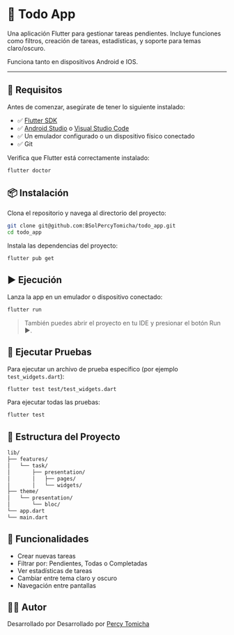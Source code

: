 # 📝 Todo App

Una aplicación Flutter para gestionar tareas pendientes. Incluye funciones como filtros, creación de tareas, estadísticas, y soporte para temas claro/oscuro.

Funciona tanto en dispositivos Android e IOS.

---

## 🚀 Requisitos

Antes de comenzar, asegúrate de tener lo siguiente instalado:

- ✅ [Flutter SDK](https://docs.flutter.dev/get-started/install)
- ✅ [Android Studio](https://developer.android.com/studio) o [Visual Studio Code](https://code.visualstudio.com/)
- ✅ Un emulador configurado o un dispositivo físico conectado
- ✅ Git

Verifica que Flutter está correctamente instalado:

```bash
flutter doctor
```

## 📦 Instalación
Clona el repositorio y navega al directorio del proyecto:

```bash
git clone git@github.com:BSolPercyTomicha/todo_app.git
cd todo_app
```

Instala las dependencias del proyecto:

```bash
flutter pub get
```
## ▶️ Ejecución
Lanza la app en un emulador o dispositivo conectado:

```bash
flutter run
```
> También puedes abrir el proyecto en tu IDE y presionar el botón Run ▶️.

## 🧪 Ejecutar Pruebas
Para ejecutar un archivo de prueba específico (por ejemplo `test_widgets.dart`):

```bash
flutter test test/test_widgets.dart
```

Para ejecutar todas las pruebas:

```bash
flutter test
```

## 📁 Estructura del Proyecto
```bash
lib/
├── features/
│   └── task/
│       ├── presentation/
│       │   ├── pages/
│       │   └── widgets/
├── theme/
│   └── presentation/
│       └── bloc/
└── app.dart
└── main.dart
```
## 🎨 Funcionalidades
- Crear nuevas tareas
- Filtrar por: Pendientes, Todas o Completadas
- Ver estadísticas de tareas
- Cambiar entre tema claro y oscuro
- Navegación entre pantallas


## 🧑‍💻 Autor
Desarrollado por Desarrollado por [Percy Tomicha](https://github.com/BSolPercyTomicha)
